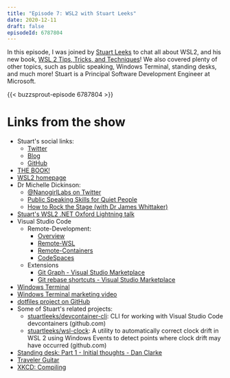 ```yaml
---
title: "Episode 7: WSL2 with Stuart Leeks"
date: 2020-12-11
draft: false
episodeId: 6787804
---
```


In this episode, I was joined by [Stuart Leeks](https://twitter.com/stuartleeks) to chat all about WSL2, and his new book, [WSL 2 Tips, Tricks, and Techniques](https://wsl.tips/book)! We also covered plenty of other topics, such as public speaking, Windows Terminal, standing desks, and much more! Stuart is a Principal Software Development Engineer at Microsoft.

{{< buzzsprout-episode 6787804 >}}

# Links from the show

* Stuart's social links:
  * [Twitter](https://twitter.com/stuartleeks)
  * [Blog](https://stuartleeks.com/)
  * [GitHub](https://github.com/stuartleeks)
* [THE BOOK!](https://wsl.tips/book)
* [WSL2 homepage](https://docs.microsoft.com/en-us/windows/wsl/)
* Dr Michelle Dickinson:
  * [@NanogirlLabs on Twitter](https://twitter.com/NanogirlLabs)
  * [Public Speaking Skills for Quiet People](https://channel9.msdn.com/Events/Ignite/Microsoft-Ignite-New-Zealand-2015/M316)
  * [How to Rock the Stage (with Dr James Whittaker)](https://www.youtube.com/watch?v=uKtMwmWv6Q0)
* [Stuart's WSL2 .NET Oxford Lightning talk](https://www.dotnetoxford.com/posts/2019-12-lightning-talks#wsl2-and-vscode-remote-stuart-leeks)
* Visual Studio Code
  * Remote-Development:
    * [Overview](http://code.visualstudio.com/docs/remote/)
    * [Remote-WSL](https://code.visualstudio.com/docs/remote/wsl)
    * [Remote-Containers](https://code.visualstudio.com/docs/remote/containers)
    * [CodeSpaces](https://code.visualstudio.com/docs/remote/codespaces)
  * Extensions
    * [Git Graph - Visual Studio Marketplace](https://marketplace.visualstudio.com/items?itemName=mhutchie.git-graph)
    * [Git rebase shortcuts - Visual Studio Marketplace](https://marketplace.visualstudio.com/items?itemName=trentrand.git-rebase-shortcuts)
* [Windows Terminal](https://github.com/microsoft/terminal)
* [Windows Terminal marketing video](https://www.youtube.com/watch?v=8gw0rXPMMPE)
* [dotfiles project on GitHub](https://github.com/mathiasbynens/dotfiles)
* Some of Stuart's related projects:
  * [stuartleeks/devcontainer-cli](https://github.com/stuartleeks/devcontainer-cli): CLI for working with Visual Studio Code devcontainers (github.com)
  * [stuartleeks/wsl-clock](https://github.com/stuartleeks/wsl-clock): A utility to automatically correct clock drift in WSL 2 using Windows Events to detect points where clock drift may have occurred (github.com)
* [Standing desk: Part 1 - Initial thoughts - Dan Clarke](https://www.danclarke.com/standing-desk-part1)
* [Traveler Guitar](https://travelerguitar.com/)
* [XKCD: Compiling](https://xkcd.com/303/)
